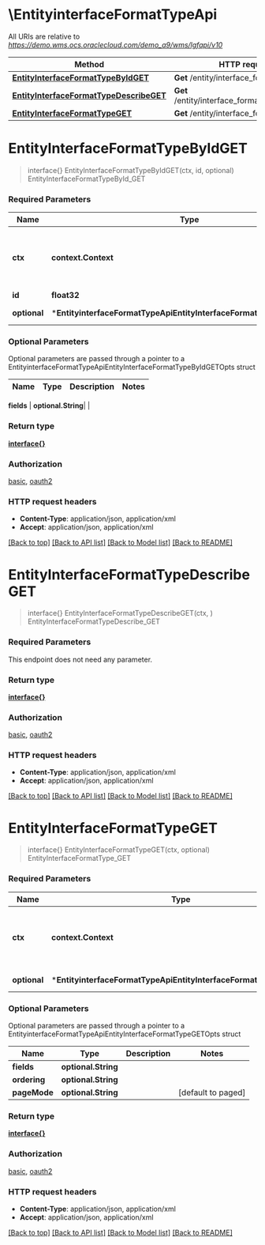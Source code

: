 # \EntityinterfaceFormatTypeApi

All URIs are relative to *https://demo.wms.ocs.oraclecloud.com/demo_a9/wms/lgfapi/v10*

Method | HTTP request | Description
------------- | ------------- | -------------
[**EntityInterfaceFormatTypeByIdGET**](EntityinterfaceFormatTypeApi.md#EntityInterfaceFormatTypeByIdGET) | **Get** /entity/interface_format_type/{id} | EntityInterfaceFormatTypeById_GET
[**EntityInterfaceFormatTypeDescribeGET**](EntityinterfaceFormatTypeApi.md#EntityInterfaceFormatTypeDescribeGET) | **Get** /entity/interface_format_type/describe | EntityInterfaceFormatTypeDescribe_GET
[**EntityInterfaceFormatTypeGET**](EntityinterfaceFormatTypeApi.md#EntityInterfaceFormatTypeGET) | **Get** /entity/interface_format_type | EntityInterfaceFormatType_GET


# **EntityInterfaceFormatTypeByIdGET**
> interface{} EntityInterfaceFormatTypeByIdGET(ctx, id, optional)
EntityInterfaceFormatTypeById_GET



### Required Parameters

Name | Type | Description  | Notes
------------- | ------------- | ------------- | -------------
 **ctx** | **context.Context** | context for authentication, logging, cancellation, deadlines, tracing, etc.
  **id** | **float32**|  | 
 **optional** | ***EntityinterfaceFormatTypeApiEntityInterfaceFormatTypeByIdGETOpts** | optional parameters | nil if no parameters

### Optional Parameters
Optional parameters are passed through a pointer to a EntityinterfaceFormatTypeApiEntityInterfaceFormatTypeByIdGETOpts struct

Name | Type | Description  | Notes
------------- | ------------- | ------------- | -------------

 **fields** | **optional.String**|  | 

### Return type

[**interface{}**](interface{}.md)

### Authorization

[basic](../README.md#basic), [oauth2](../README.md#oauth2)

### HTTP request headers

 - **Content-Type**: application/json, application/xml
 - **Accept**: application/json, application/xml

[[Back to top]](#) [[Back to API list]](../README.md#documentation-for-api-endpoints) [[Back to Model list]](../README.md#documentation-for-models) [[Back to README]](../README.md)

# **EntityInterfaceFormatTypeDescribeGET**
> interface{} EntityInterfaceFormatTypeDescribeGET(ctx, )
EntityInterfaceFormatTypeDescribe_GET



### Required Parameters
This endpoint does not need any parameter.

### Return type

[**interface{}**](interface{}.md)

### Authorization

[basic](../README.md#basic), [oauth2](../README.md#oauth2)

### HTTP request headers

 - **Content-Type**: application/json, application/xml
 - **Accept**: application/json, application/xml

[[Back to top]](#) [[Back to API list]](../README.md#documentation-for-api-endpoints) [[Back to Model list]](../README.md#documentation-for-models) [[Back to README]](../README.md)

# **EntityInterfaceFormatTypeGET**
> interface{} EntityInterfaceFormatTypeGET(ctx, optional)
EntityInterfaceFormatType_GET



### Required Parameters

Name | Type | Description  | Notes
------------- | ------------- | ------------- | -------------
 **ctx** | **context.Context** | context for authentication, logging, cancellation, deadlines, tracing, etc.
 **optional** | ***EntityinterfaceFormatTypeApiEntityInterfaceFormatTypeGETOpts** | optional parameters | nil if no parameters

### Optional Parameters
Optional parameters are passed through a pointer to a EntityinterfaceFormatTypeApiEntityInterfaceFormatTypeGETOpts struct

Name | Type | Description  | Notes
------------- | ------------- | ------------- | -------------
 **fields** | **optional.String**|  | 
 **ordering** | **optional.String**|  | 
 **pageMode** | **optional.String**|  | [default to paged]

### Return type

[**interface{}**](interface{}.md)

### Authorization

[basic](../README.md#basic), [oauth2](../README.md#oauth2)

### HTTP request headers

 - **Content-Type**: application/json, application/xml
 - **Accept**: application/json, application/xml

[[Back to top]](#) [[Back to API list]](../README.md#documentation-for-api-endpoints) [[Back to Model list]](../README.md#documentation-for-models) [[Back to README]](../README.md)

